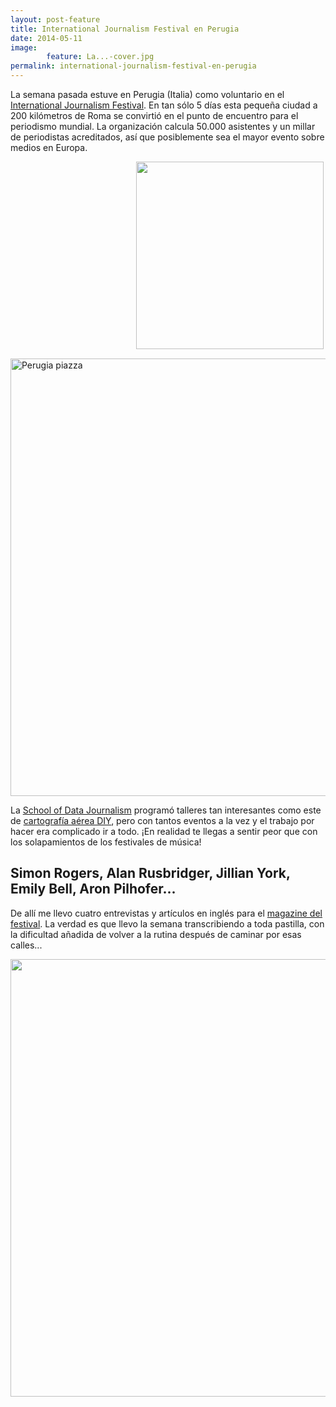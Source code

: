 ```yaml
---
layout: post-feature
title: International Journalism Festival en Perugia
date: 2014-05-11
image: 
        feature: La...-cover.jpg
permalink: international-journalism-festival-en-perugia
---
```

La semana pasada estuve en Perugia (Italia) como voluntario en el <a href="http://journalismfestival">International Journalism Festival</a>. En tan sólo 5 días esta pequeña ciudad a 200 kilómetros de Roma se convirtió en el punto de encuentro para el periodismo mundial. La organización calcula 50.000 asistentes y un millar de periodistas acreditados, así que posiblemente sea el mayor evento sobre medios en Europa.

<p><img src="https://dl.dropboxusercontent.com/u/55065502/logo_ijf_2014.png" style="width: 300px; float: right; margin-bottom: 15px; margin-right: 3px;"></p>

<img src="https://upload.wikimedia.org/wikipedia/commons/4/47/Perugia_panoramic.jpg" style="width:700px" alt="Perugia piazza" />

<p>La <a href="http://schoolofdata.org/school-of-data-journalism-international-journalism-festival-perugia/">School of Data Journalism</a> programó talleres tan interesantes como este de <a href="http://www.journalismfestival.com/programme/2014/get-your-own-data-through-aerial-photography-part-1-beginner">cartografía aérea DIY</a>, pero con tantos eventos a la vez y el trabajo por hacer era complicado ir a todo. ¡En realidad te llegas a sentir peor que con los solapamientos de los festivales de música!</p>

<h2 id="simonrogersalanrusbridgerjillianyorkemilybellaronpilhofer">Simon Rogers, Alan Rusbridger, Jillian York, Emily Bell, Aron Pilhofer...</h2>

<p>De allí me llevo cuatro entrevistas y artículos en inglés para el <a href="http://magazine.journalismfestival.com">magazine del festival</a>. La verdad es que llevo la semana transcribiendo a toda pastilla, con la dificultad añadida de volver a la rutina después de caminar por esas calles...</p>

<p><img src="https://dl.dropboxusercontent.com/u/55065502/yoperugia.jpg" style="width:700px" alt=""></p>